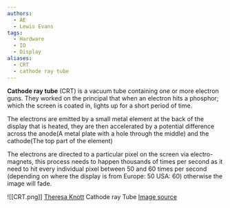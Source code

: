 ```yaml
---
authors: 
  - AE
  - Lewis Evans
tags:
  - Hardware
  - IO
  - Display
aliases:
  - CRT
  - cathode ray tube
---
```

**Cathode ray tube** (CRT) is a vacuum tube containing one or more electron guns. They worked on the principal that when an electron hits a phosphor; which the screen is coated in, lights up for a short period of time.

The electrons are emitted by a small metal element at the back of the display that is heated, they are then accelerated by a potential difference across the anode(A metal plate with a hole through the middle) and the cathode(The top part of the element)

The electrons are directed to a particular pixel on the screen via electro-magnets, this process needs to happen thousands of times per second as it need to hit every individual pixel between 50 and 60 times per second (depending on where the display is from Europe: 50 USA: 60) otherwise the image will fade.

![[CRT.png]]
[Theresa Knott](https://en.wikipedia.org/wiki/User:Theresa_knott "en:User:Theresa knott") Cathode ray Tube [Image source](https://en.wikipedia.org/wiki/File:Cathode_ray_Tube.PNG)

